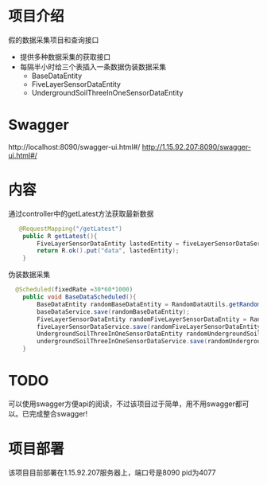 # 项目介绍
假的数据采集项目和查询接口
- 提供多种数据采集的获取接口
- 每隔半小时给三个表插入一条数据伪装数据采集
    - BaseDataEntity
    - FiveLayerSensorDataEntity
    - UndergroundSoilThreeInOneSensorDataEntity
# Swagger
http://localhost:8090/swagger-ui.html#/
http://1.15.92.207:8090/swagger-ui.html#/
# 内容
通过controller中的getLatest方法获取最新数据
``` java
   @RequestMapping("/getLatest")
    public R getLatest(){
        FiveLayerSensorDataEntity lastedEntity = fiveLayerSensorDataService.getLastedEntity();
        return R.ok().put("data", lastedEntity);
    }
```
伪装数据采集
``` java
  @Scheduled(fixedRate =30*60*1000)
    public void BaseDataScheduled(){
        BaseDataEntity randomBaseDataEntity = RandomDataUtils.getRandomBaseDataEntity();
        baseDataService.save(randomBaseDataEntity);
        FiveLayerSensorDataEntity randomFiveLayerSensorDataEntity = RandomDataUtils.getRandomFiveLayerSensorDataEntity();
        fiveLayerSensorDataService.save(randomFiveLayerSensorDataEntity);
        UndergroundSoilThreeInOneSensorDataEntity randomUndergroundSoilThreeInOneSensorDataEntity = RandomDataUtils.getRandomUndergroundSoilThreeInOneSensorDataEntity();
        undergroundSoilThreeInOneSensorDataService.save(randomUndergroundSoilThreeInOneSensorDataEntity);
    }
```
# TODO
可以使用swagger方便api的阅读，不过该项目过于简单，用不用swagger都可以。已完成整合swagger!
#
# 项目部署
该项目目前部署在1.15.92.207服务器上，端口号是8090 pid为4077
